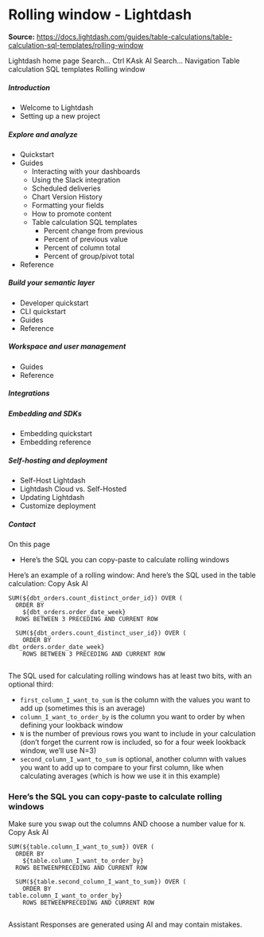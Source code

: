 # Rolling window - Lightdash

**Source:** https://docs.lightdash.com/guides/table-calculations/table-calculation-sql-templates/rolling-window

Lightdash home page
Search...
Ctrl KAsk AI
Search...
Navigation
Table calculation SQL templates
Rolling window
##### Introduction
  * Welcome to Lightdash
  * Setting up a new project


##### Explore and analyze
  * Quickstart
  * Guides
    * Interacting with your dashboards
    * Using the Slack integration
    * Scheduled deliveries
    * Chart Version History
    * Formatting your fields
    * How to promote content
    * Table calculation SQL templates
      * Percent change from previous
      * Percent of previous value
      * Percent of column total
      * Percent of group/pivot total
  * Reference


##### Build your semantic layer
  * Developer quickstart
  * CLI quickstart
  * Guides
  * Reference


##### Workspace and user management
  * Guides
  * Reference


##### Integrations


##### Embedding and SDKs
  * Embedding quickstart
  * Embedding reference


##### Self-hosting and deployment
  * Self-Host Lightdash
  * Lightdash Cloud vs. Self-Hosted
  * Updating Lightdash
  * Customize deployment


##### Contact


On this page
  * Here’s the SQL you can copy-paste to calculate rolling windows


Here’s an example of a rolling window: And here’s the SQL used in the table calculation:
Copy
Ask AI
```
SUM(${dbt_orders.count_distinct_order_id}) OVER (
  ORDER BY
    ${dbt_orders.order_date_week}
  ROWS BETWEEN 3 PRECEDING AND CURRENT ROW

  SUM(${dbt_orders.count_distinct_user_id}) OVER (
    ORDER BY
dbt_orders.order_date_week}
    ROWS BETWEEN 3 PRECEDING AND CURRENT ROW


```

The SQL used for calculating rolling windows has at least two bits, with an optional third:
  * `first_column_I_want_to_sum` is the column with the values you want to add up (sometimes this is an average)
  * `column_I_want_to_order_by` is the column you want to order by when defining your lookback window
  * `N` is the number of previous rows you want to include in your calculation (don’t forget the current row is included, so for a four week lookback window, we’ll use N=3)
  * `second_column_I_want_to_sum` is optional, another column with values you want to add up to compare to your first column, like when calculating averages (which is how we use it in this example)


###  Here’s the SQL you can copy-paste to calculate rolling windows
Make sure you swap out the columns AND choose a number value for `N`.
Copy
Ask AI
```
SUM(${table.column_I_want_to_sum}) OVER (
  ORDER BY
    ${table.column_I_want_to_order_by}
  ROWS BETWEENPRECEDING AND CURRENT ROW

  SUM(${table.second_column_I_want_to_sum}) OVER (
    ORDER BY
table.column_I_want_to_order_by}
    ROWS BETWEENPRECEDING AND CURRENT ROW


```

Assistant
Responses are generated using AI and may contain mistakes.


